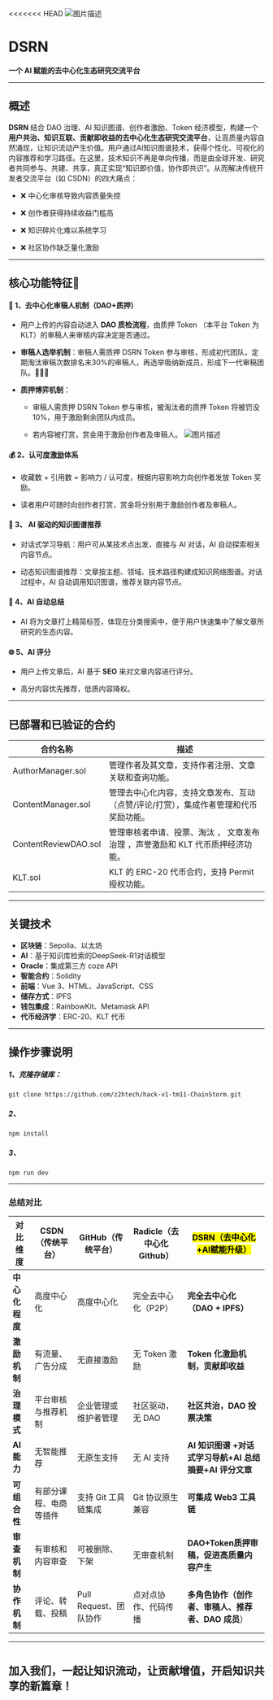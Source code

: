 <<<<<<< HEAD
![图片描述](https://github.com/z2htech/hack-v1-tm11-ChainStorm/blob/main/photos/logo.png?raw=true)

# DSRN

**一个 AI 赋能的去中心化生态研究交流平台**

* * *

## 概述

**DSRN** 结合 DAO 治理、AI 知识图谱、创作者激励、Token 经济模型，构建一个**用户共治、知识互联、贡献即收益的去中心化生态研究交流平台**，让高质量内容自然涌现，让知识流动产生价值。用户通过AI知识图谱技术，获得个性化、可视化的内容推荐和学习路径。在这里，技术知识不再是单向传播，而是由全球开发、研究者共同参与、共建、共享，真正实现“知识即价值，协作即共识”。从而解决传统开发者交流平台（如 CSDN）的四大痛点：

* ❌ 中心化审核导致内容质量失控

* ❌ 创作者获得持续收益门槛高

* ❌ 知识碎片化难以系统学习

* ❌ 社区协作缺乏量化激励

* * *

## 核心功能特征🚀

#### **📜 1、去中心化审稿人机制（DAO+质押）**

* 用户上传的内容自动进入 **DAO 质检流程**，由质押 Token （本平台 Token 为 KLT）的审稿人来审核内容决定是否通过。

* **审稿人选举机制**：审稿人需质押 DSRN Token 参与审核，形成初代团队，定期淘汰审稿次数排名末30%的审稿人，再选举吸纳新成员，形成下一代审稿团队。

* **质押博弈机制**：
  
  * 审稿人需质押 DSRN Token 参与审核，被淘汰者的质押 Token 将被罚没10%，用于激励剩余团队内成员。
  
  * 若内容被打赏，赏金用于激励创作者及审稿人。
    ![图片描述](https://github.com/z2htech/hack-v1-tm11-ChainStorm/blob/main/photos/DAO.png?raw=true)
    
    

#### **💰 2、认可度激励体系**

* 收藏数 + 引用数 = 影响力 / 认可度，根据内容影响力向创作者发放 Token 奖励。

* 读者用户可随时向创作者打赏，赏金将分别用于激励创作者及审稿人。

#### **🤖 3、 AI 驱动的知识图谱推荐**

* 对话式学习导航：用户可从某技术点出发，直接与 AI 对话，AI 自动探索相关内容节点。

* 动态知识图谱推荐：文章按主题、领域、技术路径构建成知识网络图谱。对话过程中，AI 自动调用知识图谱，推荐关联内容节点。

#### **📝 4、AI 自动总结**

* AI 将为文章打上精简标签，体现在分类搜索中，便于用户快速集中了解文章所研究的生态内容。

#### **🌐 5、AI 评分**

* 用户上传文章后，AI 基于 **SEO** 来对文章内容进行评分。

* 高分内容优先推荐，低质内容降权。

* * *

## 已部署和已验证的合约

| 合约名称                 | 描述                                          |
| -------------------- | ------------------------------------------- |
| AuthorManager.sol    | 管理作者及其文章，支持作者注册、文章关联和查询功能。                  |
| ContentManager.sol   | 管理去中心化内容，支持文章发布、互动（点赞/评论/打赏），集成作者管理和代币奖励功能。 |
| ContentReviewDAO.sol | 管理审核者申请、投票、淘汰 ， 文章发布治理 ，声誉激励和 KLT 代币质押经济功能。 |
| KLT.sol              | KLT 的 ERC-20 代币合约，支持 Permit 授权功能。           |

* * *

## 关键技术

* **区块链**：Sepolia、以太坊
* **AI**：基于知识库检索的DeepSeek-R1对话模型
* **Oracle**：集成第三方 coze API
* **智能合约**：Solidity
* **前端**：Vue 3、HTML、JavaScript、CSS
* **储存方式**：IPFS
* **钱包集成**：RainbowKit、Metamask API
* **代币经济学**：ERC-20、KLT 代币

* * *

## 操作步骤说明

##### 1、**克隆存储库：**

```
git clone https://github.com/z2htech/hack-v1-tm11-ChainStorm.git
```



##### 2、

```
npm install
```



##### 3、

```
npm run dev
```



* * *

### **总结对比**

| 对比维度      | CSDN（传统平台）  | GitHub（传统平台）      | Radicle（去中心化Github） | <mark>DSRN（去中心化+AI赋能升级）</mark>       |
| --------- | ----------- | ----------------- | ------------------- | ------------------------------------ |
| **中心化程度** | 高度中心化       | 高度中心化             | 完全去中心化（P2P）         | **完全去中心化（DAO + IPFS）**               |
| **激励机制**  | 有流量、广告分成    | 无直接激励             | 无 Token 激励          | **Token 化激励机制，贡献即收益**                |
| **治理模式**  | 平台审核与推荐机制   | 企业管理或维护者管理        | 社区驱动，无 DAO          | **社区共治，DAO 投票决策**                    |
| **AI 能力** | 无智能推荐       | 无原生支持             | 无 AI 支持             | **AI 知识图谱 +对话式学习导航+AI 总结摘要+AI 评分文章** |
| **可组合性**  | 有部分课程、电商等插件 | 支持 Git 工具链集成      | Git 协议原生兼容          | **可集成 Web3 工具链**                     |
| **审查机制**  | 有审核和内容审查    | 可被删除、下架           | 无审查机制               | **DAO+Token质押审稿，促进高质量内容产生**          |
| **协作机制**  | 评论、转载、投稿    | Pull Request、团队协作 | 点对点协作、代码传播          | **多角色协作（创作者、审稿人、推荐者、DAO 成员**）        |

* * *

# 

## 加入我们，一起让知识流动，让贡献增值，开启知识共享的新篇章！
